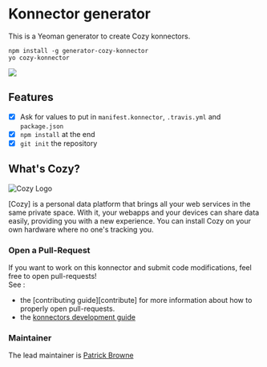 Konnector generator
===================

This is a Yeoman generator to create Cozy konnectors.

```
npm install -g generator-cozy-konnector
yo cozy-konnector
```

<img src='https://i.imgur.com/qLJazpt.png' />

## Features

- [x] Ask for values to put in `manifest.konnector`, `.travis.yml` and `package.json`
- [x] `npm install` at the end
- [x] `git init` the repository

What's Cozy?
------------

![Cozy Logo](https://cdn.rawgit.com/cozy/cozy-guidelines/master/templates/cozy_logo_small.svg)

[Cozy] is a personal data platform that brings all your web services in the same private space. With it, your webapps and your devices can share data easily, providing you with a new experience. You can install Cozy on your own hardware where no one's tracking you.

### Open a Pull-Request

If you want to work on this konnector and submit code modifications, feel free to open pull-requests!
</br>See :
* the [contributing guide][contribute] for more information about how to properly open pull-requests.
* the [konnectors development guide](https://docs.cozy.io/en/dev/konnector/)

### Maintainer

The lead maintainer is [Patrick Browne](https://github.com/ptbrowne)
